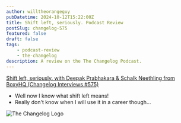 ```yaml
---
author: willtheorangeguy
pubDatetime: 2024-10-12T15:22:00Z
title: Shift left, seriously. Podcast Review
postSlug: changelog-575
featured: false
draft: false
tags:
    - podcast-review
    - the-changelog
description: A review on the The Changelog Podcast.
---
```


[Shift left, seriously. with Deepak Prabhakara &amp; Schalk Neethling from BoxyHQ (Changelog Interviews #575)](https://changelog.com/podcast/575)

-   Well now I know what shift left means!
-   Really don't know when I will use it in a career though...

![The Changelog Logo](https://is1-ssl.mzstatic.com/image/thumb/Podcasts123/v4/b5/b1/43/b5b14333-7cbe-123d-c444-0204e5d08102/mza_311421542997449775.png/300x300bb.webp)

